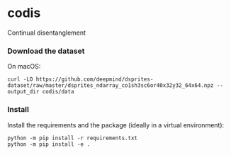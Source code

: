 # codis
Continual disentanglement

### Download the dataset
On macOS:
```
curl -LO https://github.com/deepmind/dsprites-dataset/raw/master/dsprites_ndarray_co1sh3sc6or40x32y32_64x64.npz --output_dir codis/data
```

### Install
Install the requirements and the package (ideally in a virtual environment):
```
python -m pip install -r requirements.txt
python -m pip install -e .
```
